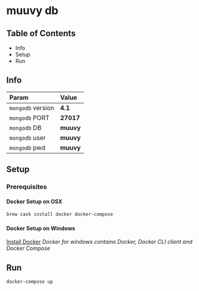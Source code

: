 # muuvy db

## Table of Contents

* Info
* Setup
* Run

## Info

| Param             | Value     |
| :-----------------|:----------|
| `mongodb` version | **4.1**   |
| `mongodb` PORT    | **27017** |
| `mongodb` DB      | **muuvy** |
| `mongodb` user    | **muuvy** |
| `mongodb` pwd     | **muuvy** |

## Setup

### Prerequisites

#### Docker Setup on OSX

``` bash
brew cask install docker docker-compose
```

#### Docker Setup on Windows

[Install Docker](https://docs.docker.com/v17.09/docker-for-windows/install/#download-docker-for-windows)
_Docker for windows contains Docker, Docker CLI client and Docker Compose_

## Run

```bash
docker-compose up
```
